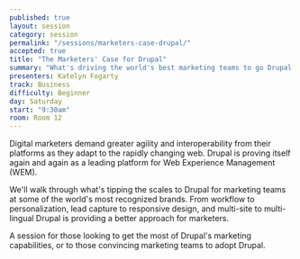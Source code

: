 ```yaml
---
published: true
layout: session
category: session
permalink: "/sessions/marketers-case-drupal/"
accepted: true
title: "The Marketers' Case for Drupal"
summary: "What's driving the world's best marketing teams to go Drupal."
presenters: Katelyn Fogarty
track: Business
difficulty: Beginner
day: Saturday
start: "9:30am"
room: Room 12
---
```


Digital marketers demand greater agility and interoperability from their platforms as they adapt to the rapidly changing web. Drupal is proving itself again and again as a leading platform for Web Experience Management (WEM).

We'll walk through what's tipping the scales to Drupal for marketing teams at some of the world's most recognized brands. From workflow to personalization, lead capture to responsive design, and multi-site to multi-lingual Drupal is providing a better approach for marketers.

A session for those looking to get the most of Drupal's marketing capabilities, or to those convincing marketing teams to adopt Drupal.
